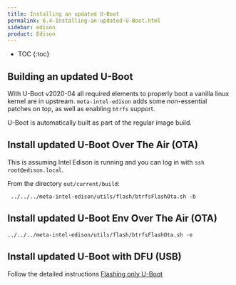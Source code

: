 ```yaml
---
title: Installing an updated U-Boot 
permalink: 6.4-Installing-an-updated-U-Boot.html
sidebar: edison
product: Edison
---
```

* TOC
{:toc}
## Building an updated U-Boot
With U-Boot v2020-04 all required elements to properly boot a vanilla linux kernel are in upstream. `meta-intel-edison` adds some non-essential patches on top, as well as enabling `btrfs` support.

U-Boot is automatically built as part of the regular image build.

## Install updated U-Boot Over The Air (OTA)
This is assuming Intel Edison is running and you can log in with `ssh root@edison.local`.

From the directory `out/current/build`:
```
 ../../../meta-intel-edison/utils/flash/btrfsFlashOta.sh -b
```

## Install updated U-Boot Env Over The Air (OTA)

```
../../../meta-intel-edison/utils/flash/btrfsFlashOta.sh -e
```

## Install updated U-Boot with DFU (USB)

Follow the detailed instructions [Flashing only U-Boot](2.3-Building-and-flashing-U-boot.html#flashing-only-u-boot)